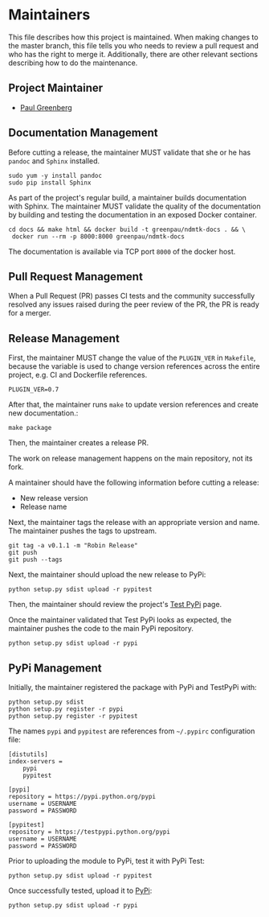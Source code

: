 # Maintainers

This file describes how this project is maintained. When making changes to the master
branch, this file tells you who needs to review a pull request and who has the right
to merge it. Additionally, there are other relevant sections describing how to do the
maintenance.

## Project Maintainer

* [Paul Greenberg](https://github.com/greenpau)

## Documentation Management

Before cutting a release, the maintainer MUST validate that she or he has
`pandoc` and `Sphinx` installed.

```
sudo yum -y install pandoc
sudo pip install Sphinx
```

As part of the project's regular build, a maintainer builds documentation with Sphinx.
The maintainer MUST validate the quality of the documentation by building and testing
the documentation in an exposed Docker container.

```
cd docs && make html && docker build -t greenpau/ndmtk-docs . && \
 docker run --rm -p 8000:8000 greenpau/ndmtk-docs
```

The documentation is available via TCP port `8000` of the docker host.


## Pull Request Management

When a Pull Request (PR) passes CI tests and the community successfully resolved any
issues raised during the peer review of the PR, the PR is ready for a merger.

## Release Management

First, the maintainer MUST change the value of the `PLUGIN_VER` in
`Makefile`, because the variable is used to change version references
across the entire project, e.g. CI and Dockerfile references.

```
PLUGIN_VER=0.7
```

After that, the maintainer runs `make` to update version references and
create new documentation.:

```
make package
```

Then, the maintainer creates a release PR.

The work on release management happens on the main repository, not its fork.

A maintainer should have the following information before cutting a release:
- New release version
- Release name

Next, the maintainer tags the release with an appropriate version and name.
The maintainer pushes the tags to upstream.

```
git tag -a v0.1.1 -m "Robin Release"
git push
git push --tags
```

Next, the maintainer should upload the new release to PyPi:

```
python setup.py sdist upload -r pypitest
```

Then, the maintainer should review the project's
[Test PyPi](https://testpypi.python.org/pypi/ndmtk/) page.

Once the maintainer validated that Test PyPi looks as expected, the maintainer
pushes the code to the main PyPi repository.

```
python setup.py sdist upload -r pypi
```

## PyPi Management

Initially, the maintainer registered the package with PyPi and TestPyPi with:

```
python setup.py sdist
python setup.py register -r pypi
python setup.py register -r pypitest
```

The names `pypi` and `pypitest` are references from `~/.pypirc` configuration file:

```
[distutils]
index-servers =
    pypi
    pypitest

[pypi]
repository = https://pypi.python.org/pypi
username = USERNAME
password = PASSWORD

[pypitest]
repository = https://testpypi.python.org/pypi
username = USERNAME
password = PASSWORD
```

Prior to uploading the module to PyPi, test it with PyPi Test:

```
python setup.py sdist upload -r pypitest
```

Once successfully tested, upload it to [PyPi](https://pypi.python.org):

```
python setup.py sdist upload -r pypi
```
